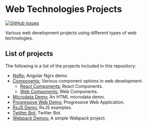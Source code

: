 # Web Technologies Projects
[![GitHub issues](https://img.shields.io/github/issues/Carla-de-Beer/Web-Technologies-Projects.svg?style=flat-square)](https://github.com/Carla-de-Beer/Web-Technologies-Projects/issues)

Various web development projects using different types of web technologies.

## List of projects

The following is a list of the projects included in this repository:

* [NgRx:](https://github.com/Carla-de-Beer/web-technologies-projects/tree/master/angular/ngrx-demo) Angular Ngrx demo.
* [Components:](https://github.com/Carla-de-Beer/web-technologies-projects/tree/master/components) Various component options in web development.
	* [React Components:](https://github.com/Carla-de-Beer/web-technologies-projects/tree/master/components/react-components) React Components.
	* [Web Components:](https://github.com/Carla-de-Beer/web-technologies-projects/tree/master/components/web-components) Web Components.
* [Microdata Demo:](https://github.com/Carla-de-Beer/web-technologies-projects/tree/master/html/microdata-demo) An HTML microdata demo.
* [Progressive Web Demo:](https://github.com/Carla-de-Beer/Web-Technologies-Projects/tree/master/progressive-web-demo) Progressive Web Application.
* [RxJS Demo:](https://github.com/Carla-de-Beer/web-technologies-projects/tree/master/rxjs-demo) RxJS examples.
* [Twitter Bot:](https://github.com/Carla-de-Beer/Web-Technologies-Projects/tree/master/twitter-bot) Twitter Bot.
* [Webpack Demos:](hhttps://github.com/Carla-de-Beer/web-technologies-projects/tree/master/webpack-demos) A simple Webpack project.

